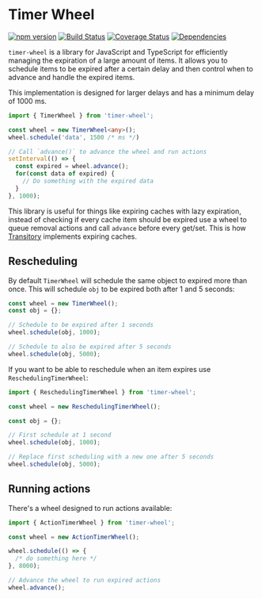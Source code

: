 # Timer Wheel

[![npm version](https://badge.fury.io/js/timer-wheel.svg)](https://badge.fury.io/js/timer-wheel)
[![Build Status](https://github.com/aholstenson/timer-wheel/actions/workflows/ci.yml/badge.svg)](https://github.com/aholstenson/timer-wheel/actions/workflows/ci.yml)
[![Coverage Status](https://coveralls.io/repos/aholstenson/timer-wheel/badge.svg)](https://coveralls.io/github/aholstenson/timer-wheel)
[![Dependencies](https://david-dm.org/aholstenson/timer-wheel.svg)](https://david-dm.org/aholstenson/timer-wheel)

`timer-wheel` is a library for JavaScript and TypeScript for efficiently
managing the expiration of a large amount of items. It allows you to schedule
items to be expired after a certain delay and then control when to advance and
handle the expired items.

This implementation is designed for larger delays and has a minimum delay of
1000 ms.

```typescript
import { TimerWheel } from 'timer-wheel';

const wheel = new TimerWheel<any>();
wheel.schedule('data', 1500 /* ms */)

// Call `advance()` to advance the wheel and run actions
setInterval(() => {
  const expired = wheel.advance();
  for(const data of expired) {
    // Do something with the expired data
  }
}, 1000);
```

This library is useful for things like expiring caches with lazy expiration,
instead of checking if every cache item should be expired use a wheel to queue
removal actions and call `advance` before every get/set. This is how
[Transitory](https://github.com/aholstenson/transitory) implements expiring
caches.

## Rescheduling

By default `TimerWheel` will schedule the same object to expired more than once.
This will schedule `obj` to be expired both after 1 and 5 seconds:

```javascript
const wheel = new TimerWheel();
const obj = {};

// Schedule to be expired after 1 seconds
wheel.schedule(obj, 1000);

// Schedule to also be expired after 5 seconds
wheel.schedule(obj, 5000);
```

If you want to be able to reschedule when an item expires use
`ReschedulingTimerWheel`:

```javascript
import { ReschedulingTimerWheel } from 'timer-wheel';

const wheel = new ReschedulingTimerWheel();

const obj = {};

// First schedule at 1 second
wheel.schedule(obj, 1000);

// Replace first scheduling with a new one after 5 seconds
wheel.schedule(obj, 5000);
```

## Running actions

There's a wheel designed to run actions available:

```javascript
import { ActionTimerWheel } from 'timer-wheel';

const wheel = new ActionTimerWheel();

wheel.schedule(() => {
  /* do something here */
}, 8000);

// Advance the wheel to run expired actions
wheel.advance();
```
